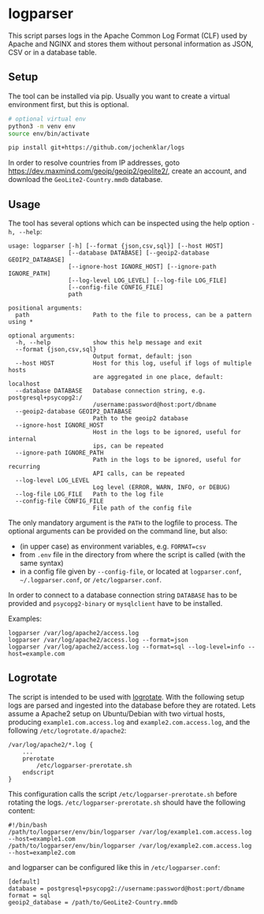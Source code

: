 # logparser

This script parses logs in the Apache Common Log Format (CLF) used by Apache and NGINX and stores them without personal information as JSON, CSV or in a database table.

## Setup

The tool can be installed via pip. Usually you want to create a virtual environment first, but this is optional.

```bash
# optional virtual env
python3 -m venv env
source env/bin/activate

pip install git+https://github.com/jochenklar/logs
```

In order to resolve countries from IP addresses, goto <https://dev.maxmind.com/geoip/geoip2/geolite2/>, create an account, and download the `GeoLite2-Country.mmdb` database.

## Usage

The tool has several options which can be inspected using the help option `-h, --help`:

```
usage: logparser [-h] [--format {json,csv,sql}] [--host HOST]
                 [--database DATABASE] [--geoip2-database GEOIP2_DATABASE]
                 [--ignore-host IGNORE_HOST] [--ignore-path IGNORE_PATH]
                 [--log-level LOG_LEVEL] [--log-file LOG_FILE]
                 [--config-file CONFIG_FILE]
                 path

positional arguments:
  path                  Path to the file to process, can be a pattern using *

optional arguments:
  -h, --help            show this help message and exit
  --format {json,csv,sql}
                        Output format, default: json
  --host HOST           Host for this log, useful if logs of multiple hosts
                        are aggregated in one place, default: localhost
  --database DATABASE   Database connection string, e.g. postgresql+psycopg2:/
                        /username:password@host:port/dbname
  --geoip2-database GEOIP2_DATABASE
                        Path to the geoip2 database
  --ignore-host IGNORE_HOST
                        Host in the logs to be ignored, useful for internal
                        ips, can be repeated
  --ignore-path IGNORE_PATH
                        Path in the logs to be ignored, useful for recurring
                        API calls, can be repeated
  --log-level LOG_LEVEL
                        Log level (ERROR, WARN, INFO, or DEBUG)
  --log-file LOG_FILE   Path to the log file
  --config-file CONFIG_FILE
                        File path of the config file
```

The only mandatory argument is the `PATH` to the logfile to process. The optional arguments can be provided on the command line, but also:

* (in upper case) as environment variables, e.g. `FORMAT=csv`
* from `.env` file in the directory from where the script is called (with the same syntax)
* in a config file given by `--config-file`, or located at `logparser.conf`, `~/.logparser.conf`, or `/etc/logparser.conf`.

In order to connect to a database connection string `DATABASE` has to be provided and `psycopg2-binary` or `mysqlclient` have to be installed.

Examples:

```
logparser /var/log/apache2/access.log
logparser /var/log/apache2/access.log --format=json
logparser /var/log/apache2/access.log --format=sql --log-level=info --host=example.com
```

## Logrotate

The script is intended to be used with [logrotate](https://linux.die.net/man/8/logrotate). With the following setup logs are parsed and ingested into the database before they are rotated. Lets assume a Apache2 setup on Ubuntu/Debian with two virtual hosts, producing `example1.com.access.log` and `example2.com.access.log`, and the following `/etc/logrotate.d/apache2`:

```
/var/log/apache2/*.log {
    ...
    prerotate
        /etc/logparser-prerotate.sh
    endscript
}
```

This configuration calls the script `/etc/logparser-prerotate.sh` before rotating the logs. `/etc/logparser-prerotate.sh` should have the following content:

```
#!/bin/bash
/path/to/logparser/env/bin/logparser /var/log/example1.com.access.log --host=example1.com
/path/to/logparser/env/bin/logparser /var/log/example2.com.access.log --host=example2.com
```

and logparser can be configured like this in `/etc/logparser.conf`:

```
[default]
database = postgresql+psycopg2://username:password@host:port/dbname
format = sql
geoip2_database = /path/to/GeoLite2-Country.mmdb
```

